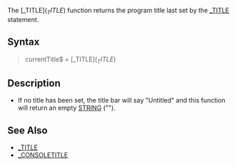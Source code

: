 The [_TITLE$](_TITLE$) function returns the program title last set by the [_TITLE](_TITLE) statement.


## Syntax

>  currentTitle$ = [_TITLE$](_TITLE$)


## Description

* If no title has been set, the title bar will say "Untitled" and this function will return an empty [STRING](STRING) ("").


## See Also

* [_TITLE](_TITLE)
* [_CONSOLETITLE](_CONSOLETITLE)




